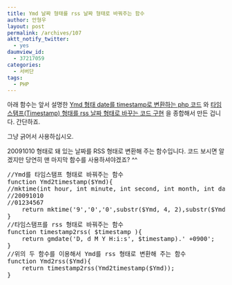 ```yaml
---
title: Ymd 날짜 형태를 rss 날짜 형태로 바꿔주는 함수
author: 안형우
layout: post
permalink: /archives/107
aktt_notify_twitter:
  - yes
daumview_id:
  - 37217059
categories:
  - 서버단
tags:
  - PHP
---
```

아래 함수는 앞서 설명한 <a href="http://mytory.net/archives/105" target="_blank">Ymd 형태 date를 timestamp로 변환하는 php 코드</a> 와 <a href="http://mytory.net/archives/106" target="_blank">타임스탬프(Timestamp) 형태를 rss 날짜 형태로 바꾸는 코드 구현</a> 을 종합해서 만든 겁니다. 간단하죠.

그냥 긁어서 사용하십시오.

20091010 형태로 돼 있는 날짜를 RSS 형태로 변환해 주는 함수입니다. 코드 보시면 알겠지만 당연히 맨 마지막 함수를 사용하셔야겠죠? ^^

<pre class="brush:php">//Ymd를 타임스탬프 형태로 바꿔주는 함수
function Ymd2timestamp($Ymd){
//mktime(int hour, int minute, int second, int month, int day, int year );
//20091010
//01234567
    return mktime(&#39;9&#39;,&#39;0&#39;,&#39;0&#39;,substr($Ymd, 4, 2),substr($Ymd, 6, 2),substr($Ymd, 0, 4));
}
//타임스탬프를 rss 형태로 바꿔주는 함수
function timestamp2rss( $timestamp ){
    return gmdate(&#39;D, d M Y H:i:s&#39;, $timestamp).&#39; +0900&#39;;
}
//위의 두 함수를 이용해서 Ymd를 rss 형태로 변환해 주는 함수
function Ymd2rss($Ymd){
    return timestamp2rss(Ymd2timestamp($Ymd));
}
</pre>

&nbsp;